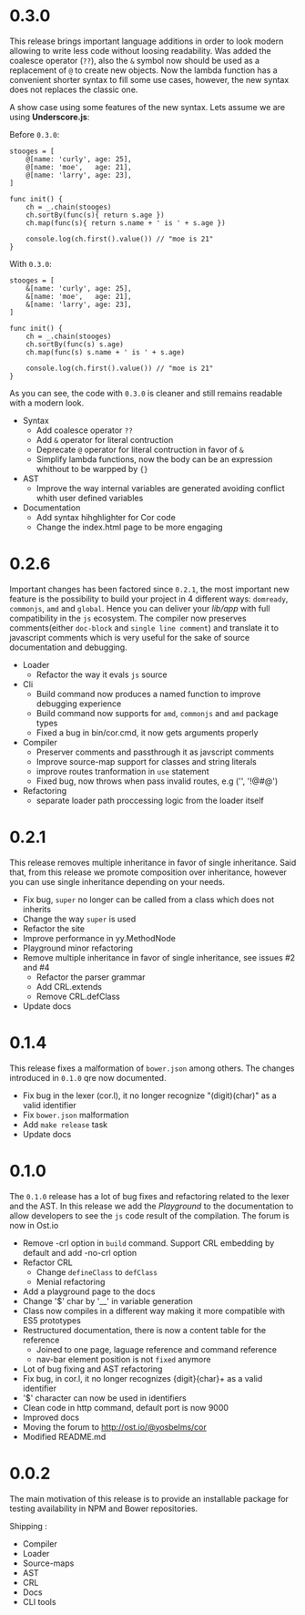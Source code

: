 # 0.3.0

This release brings important language additions in order to look modern allowing to write less code without loosing readability. Was added the coalesce operator (`??`), also the `&` symbol now should be used as a replacement of `@` to create new objects. Now the lambda function has a convenient shorter syntax to fill some use cases, however, the new syntax does not replaces the classic one.

A show case using some features of the new syntax. Lets assume we are using **Underscore.js**:

Before `0.3.0`:
```
stooges = [
    @[name: 'curly', age: 25],
    @[name: 'moe',   age: 21],
    @[name: 'larry', age: 23],
]

func init() {
    ch = _.chain(stooges)
    ch.sortBy(func(s){ return s.age })
    ch.map(func(s){ return s.name + ' is ' + s.age })

    console.log(ch.first().value()) // "moe is 21"
}
```

With `0.3.0`:
```
stooges = [
    &[name: 'curly', age: 25],
    &[name: 'moe',   age: 21],
    &[name: 'larry', age: 23],
]

func init() {
    ch = _.chain(stooges)
    ch.sortBy(func(s) s.age)
    ch.map(func(s) s.name + ' is ' + s.age)
    
    console.log(ch.first().value()) // "moe is 21"
}
```
As you can see, the code with `0.3.0` is cleaner and still remains readable with a modern look.

* Syntax
    * Add coalesce operator `??`
    * Add `&` operator for literal contruction
    * Deprecate `@` operator for literal contruction in favor of `&`
    * Simplify lambda functions, now the body can be an expression whithout to be warpped by `{}`
* AST
    * Improve the way internal variables are generated avoiding conflict whith user defined variables
* Documentation
    * Add syntax hihghlighter for Cor code
    * Change the index.html page to be more engaging
    

# 0.2.6

Important changes has been factored since `0.2.1`, the most important new feature is the possibility to build your project in 4 different ways: `domready`, `commonjs`, `amd` and `global`. Hence you can deliver your _lib/app_ with full compatibility in the `js` ecosystem. The compiler now preserves comments(either `doc-block` and `single line comment`) and translate it to javascript comments which is very useful for the sake of source documentation and debugging.

* Loader
    * Refactor the way it evals `js` source
* Cli
    * Build command now produces a named function to improve debugging experience
    * Build command now supports for `amd`, `commonjs` and `amd` package types
    * Fixed a bug in bin/cor.cmd, it now gets arguments properly
* Compiler
    * Preserver comments and passthrough it as javscript comments
    * Improve source-map support for classes and string literals
    * improve routes tranformation in `use` statement
    * Fixed bug, now throws when pass invalid routes, e.g ('', '!@#@')
* Refactoring
    * separate loader path proccessing logic from the loader itself

# 0.2.1

This release removes multiple inheritance in favor of single inheritance. Said that, from this release we promote composition over inheritance, however you can use single inheritance depending on your needs.

* Fix bug, `super` no longer can be called from a class which does not inherits
* Change the way `super` is used
* Refactor the site
* Improve performance in yy.MethodNode
* Playground minor refactoring
* Remove multiple inheritance in favor of single inheritance, see issues #2 and #4
    * Refactor the parser grammar
    * Add CRL.extends
    * Remove CRL.defClass
* Update docs

# 0.1.4 

This release fixes a malformation of `bower.json` among others. The changes introduced in `0.1.0` qre now documented.

* Fix bug in the lexer (cor.l), it no longer recognize "(digit)(char)" as a valid identifier
* Fix `bower.json` malformation
* Add `make release` task
* Update docs

# 0.1.0

The `0.1.0` release has a lot of bug fixes and refactoring related to the lexer and the AST. In this release we add the *Playground* to the documentation to allow developers to see the `js` code result of the compilation. The forum is now in Ost.io

* Remove -crl option in `build` command. Support CRL embedding by default and add -no-crl option
* Refactor CRL
    * Change `defineClass` to `defClass`
    * Menial refactoring
* Add a playground page to the docs
* Change '$' char by '__' in variable generation
* Class now compiles in a different way making it more compatible with ES5 prototypes 
* Restructured documentation, there is now a content table for the reference
    * Joined to one page, laguage reference and command reference
    * nav-bar element position is not `fixed` anymore
* Lot of bug fixing and AST refactoring
* Fix bug, in cor.l, it no longer recognizes {digit}{char}+ as a valid identifier
* '$' character can now be used in identifiers
* Clean code in http command, default port is now 9000
* Improved docs
* Moving the forum to http://ost.io/@yosbelms/cor
* Modified README.md

# 0.0.2

The main motivation of this release is to provide an installable package for testing availability in NPM and Bower repositories.

Shipping :

* Compiler
* Loader
* Source-maps
* AST
* CRL
* Docs
* CLI tools